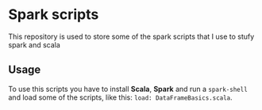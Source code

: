 # Spark scripts
This repository is used to store some of the spark scripts that I use to stufy spark and scala

## Usage
To use this scripts you have to install <b>Scala</b>, <b>Spark</b> and run a ```spark-shell``` and load some of the scripts, like this: 
```load: DataFrameBasics.scala```.
